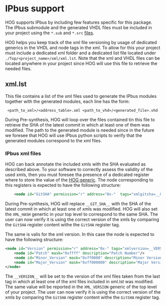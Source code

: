 # IPbus support

HOG supports IPbus by including few features specific for this package.
The IPbus submodule and the generated VHDL files must be included in your project using the `*.sub` and `*.src` [files](09-List-files.md).

HOG helps you keep track of the xml file versioning by usage of dedicated generics in the VHDL and node tags in the xml.
To allow for this your project must include a dedicated xml folder and a dedicated list file located under `./Top/<project_name>/xml/xml.lst`. Note that the xml and VHDL files can be located anywhere in your project since HOG will use this file to retrieve the needed files.

## xml.lst

This file contains a list of the xml files used to generate the IPbus modules together with the generated modules, each line has the form:

```
 <path_to_xml>/<address_table>.xml <path_to_vhd>/<generated_file>.vhd
```

During Pre-synthesis, HOG will loop over the files contained tin this file to retrieve the SHA of the latest commit in which at least one of them was modified.
The path to the generated module is needed since in the future we foresee that HOG will use IPbus python scripts to verify that the generated modules correspond to the xml files.

### IPbus xml files

HOG can back annotate the included xmls with the SHA evaluated as described above.
To your software to correctly assess the validity of the used xmls, then  you must foresee tha presence of a dedicated register where to store the value of the [HOG generic](../02-MAinteiner-Manual/07-Hog-generics).
The node corresponding to this registers is expected to have the following structure:

```xml
    <node id="GitSHA" permission="r" address="0x-"  tags="xmlgitsha=__GIT_SHA__" description="XML Git commit 7-digit SHA of top file">
```

During Pre-synthesis, HOG will replace `__GIT_SHA__` with the SHA of the latest commit in which at least one of xmls was modified.
HOG will also set the `XML_HASH` genertic in your top level to correspond to the same SHA.
The user can now verify it is using the correct version of the xmls by comparing the `GitSHA` register content withe the `GitSHA` register tag.

The same is valis for the xml version.
In this case the node is expected to have the following structure:

```xml
<node id="Version" permission="r" address="0x-" tags="xmlversion=__VERSION__"  description="version of XML files">
    <node id="Patch" mask="0xffff" description="Patch Number"/>
    <node id="Minor_Version" mask="0xff0000" description="Minor Version Number"/>
    <node id="Major_Version" mask="0xff000000" description="Major Version Number"/>
</node>
```

The `__VERSION__` will be set to the version of the xml files taken from the last tag in which at least one of the xml files included in xml.lst was modified.
The same value will be reported in the `XML_VERSION` generic of the top level of your project.
The user can now verify it is using the correct version of the xmls by comparing the `GitSHA` register content withe the `GitSHA` register tag.
